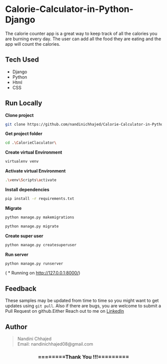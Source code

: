 # Calorie-Calculator-in-Python-Django
The calorie counter app is a great way to keep track of all the calories you are burning every day. The user can add all the food they are eating and the app will count the calories.

## Tech Used
- Django
- Python
- Html
- CSS

## Run Locally

**Clone project**

```bash
git clone https://github.com/nandinichhajed/Calorie-Calculator-in-Python-Django.git
```

**Get project folder**

```bash
cd .\CalorieClaculator\
```

**Create virtual Environment**

```bash
virtualenv venv
```

**Activate virtual Environment**

```bash
.\venv\Scripts\activate
```

**Install dependencies**

```bash
pip install -r requirements.txt
```

**Migrate**


```bash
python manage.py makemigrations
```
```bash
python manage.py migrate
```

 **Create super user**

```bash
python manage.py createsuperuser
```

**Run server**

```bash
python manage.py runserver
```
( * Running on http://127.0.0.1:8000/)

## Feedback

These samples may be updated from time to time so you might want to get updates
using `git pull`.  Also if there are bugs, you are welcome to submit
a Pull Request on github.Either
Reach out to me on [LinkedIn](https://linkedin.com/in/nandinichhajed)

<h2>Author</h2>
<blockquote>
  Nandini Chhajed<br>
  Email: nandinichhajed08@gmail.com
</blockquote>

<div align="center">
    <h3>========Thank You !!!=========</h3>
</div>
